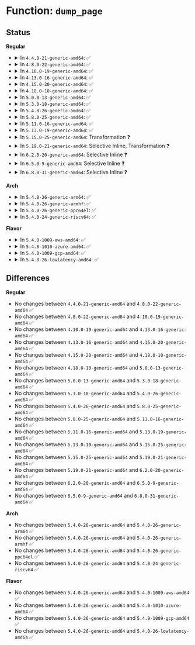 # Function: <code>dump_page</code>

## Status
<b>Regular</b>
<ul>
<li>
<details>
<summary>In <code>4.4.0-21-generic-amd64</code>: ✅</summary>

```c
void dump_page(struct page * page, const char * reason)
```

```json
{
  "name": "dump_page",
  "collision_type": "Unique Global",
  "inline_type": "No",
  "funcs": [
    {
      "addr": 18446744071580656032,
      "name": "dump_page",
      "external": true,
      "loc": "mm/debug.c:103",
      "file": "mm/debug.c",
      "inline": "seen, unknown",
      "caller_inline": [],
      "caller_func": [
        "mm/memory.c:print_bad_pte",
        "mm/balloon_compaction.c:balloon_page_putback",
        "mm/balloon_compaction.c:balloon_page_migrate"
      ]
    }
  ],
  "symbols": [
    {
      "addr": 18446744071580656032,
      "name": "dump_page",
      "section": ".text",
      "bind": "STB_GLOBAL",
      "size": 18
    }
  ]
}
```
</details>
</li>
<li>
<details>
<summary>In <code>4.8.0-22-generic-amd64</code>: ✅</summary>

```c
void dump_page(struct page * page, const char * reason)
```

```json
{
  "name": "dump_page",
  "collision_type": "Unique Global",
  "inline_type": "No",
  "funcs": [
    {
      "addr": 18446744071580763648,
      "name": "dump_page",
      "external": true,
      "loc": "mm/debug.c:66",
      "file": "mm/debug.c",
      "inline": "seen, unknown",
      "caller_inline": [],
      "caller_func": [
        "mm/filemap.c:__delete_from_page_cache",
        "mm/memory.c:print_bad_pte"
      ]
    }
  ],
  "symbols": [
    {
      "addr": 18446744071580763648,
      "name": "dump_page",
      "section": ".text",
      "bind": "STB_GLOBAL",
      "size": 16
    }
  ]
}
```
</details>
</li>
<li>
<details>
<summary>In <code>4.10.0-19-generic-amd64</code>: ✅</summary>

```c
void dump_page(struct page * page, const char * reason)
```

```json
{
  "name": "dump_page",
  "collision_type": "Unique Global",
  "inline_type": "No",
  "funcs": [
    {
      "addr": 18446744071580829328,
      "name": "dump_page",
      "external": true,
      "loc": "mm/debug.c:75",
      "file": "mm/debug.c",
      "inline": "seen, unknown",
      "caller_inline": [],
      "caller_func": [
        "mm/filemap.c:__delete_from_page_cache",
        "mm/memory.c:print_bad_pte"
      ]
    }
  ],
  "symbols": [
    {
      "addr": 18446744071580829328,
      "name": "dump_page",
      "section": ".text",
      "bind": "STB_GLOBAL",
      "size": 16
    }
  ]
}
```
</details>
</li>
<li>
<details>
<summary>In <code>4.13.0-16-generic-amd64</code>: ✅</summary>

```c
void dump_page(struct page * page, const char * reason)
```

```json
{
  "name": "dump_page",
  "collision_type": "Unique Global",
  "inline_type": "No",
  "funcs": [
    {
      "addr": 18446744071580871408,
      "name": "dump_page",
      "external": true,
      "loc": "mm/debug.c:75",
      "file": "mm/debug.c",
      "inline": "seen, unknown",
      "caller_inline": [],
      "caller_func": [
        "mm/filemap.c:__delete_from_page_cache",
        "mm/memory.c:print_bad_pte"
      ]
    }
  ],
  "symbols": [
    {
      "addr": 18446744071580871408,
      "name": "dump_page",
      "section": ".text",
      "bind": "STB_GLOBAL",
      "size": 16
    }
  ]
}
```
</details>
</li>
<li>
<details>
<summary>In <code>4.15.0-20-generic-amd64</code>: ✅</summary>

```c
void dump_page(struct page * page, const char * reason)
```

```json
{
  "name": "dump_page",
  "collision_type": "Unique Global",
  "inline_type": "No",
  "funcs": [
    {
      "addr": 18446744071580962656,
      "name": "dump_page",
      "external": true,
      "loc": "mm/debug.c:76",
      "file": "mm/debug.c",
      "inline": "seen, unknown",
      "caller_inline": [],
      "caller_func": [
        "mm/filemap.c:unaccount_page_cache_page",
        "mm/memory.c:print_bad_pte"
      ]
    }
  ],
  "symbols": [
    {
      "addr": 18446744071580962656,
      "name": "dump_page",
      "section": ".text",
      "bind": "STB_GLOBAL",
      "size": 16
    }
  ]
}
```
</details>
</li>
<li>
<details>
<summary>In <code>4.18.0-10-generic-amd64</code>: ✅</summary>

```c
void dump_page(struct page * page, const char * reason)
```

```json
{
  "name": "dump_page",
  "collision_type": "Unique Global",
  "inline_type": "No",
  "funcs": [
    {
      "addr": 18446744071581097136,
      "name": "dump_page",
      "external": true,
      "loc": "mm/debug.c:90",
      "file": "mm/debug.c",
      "inline": "seen, unknown",
      "caller_inline": [],
      "caller_func": [
        "mm/filemap.c:unaccount_page_cache_page",
        "mm/memory.c:print_bad_pte"
      ]
    }
  ],
  "symbols": [
    {
      "addr": 18446744071581097136,
      "name": "dump_page",
      "section": ".text",
      "bind": "STB_GLOBAL",
      "size": 16
    }
  ]
}
```
</details>
</li>
<li>
<details>
<summary>In <code>5.0.0-13-generic-amd64</code>: ✅</summary>

```c
void dump_page(struct page * page, const char * reason)
```

```json
{
  "name": "dump_page",
  "collision_type": "Unique Global",
  "inline_type": "No",
  "funcs": [
    {
      "addr": 18446744071581176688,
      "name": "dump_page",
      "external": true,
      "loc": "mm/debug.c:106",
      "file": "mm/debug.c",
      "inline": "seen, unknown",
      "caller_inline": [],
      "caller_func": [
        "mm/filemap.c:unaccount_page_cache_page",
        "mm/page_alloc.c:has_unmovable_pages",
        "mm/memory.c:print_bad_pte",
        "mm/memory_hotplug.c:__offline_pages",
        "mm/memory_hotplug.c:__offline_pages"
      ]
    }
  ],
  "symbols": [
    {
      "addr": 18446744071581176688,
      "name": "dump_page",
      "section": ".text",
      "bind": "STB_GLOBAL",
      "size": 16
    }
  ]
}
```
</details>
</li>
<li>
<details>
<summary>In <code>5.3.0-18-generic-amd64</code>: ✅</summary>

```c
void dump_page(struct page * page, const char * reason)
```

```json
{
  "name": "dump_page",
  "collision_type": "Unique Global",
  "inline_type": "No",
  "funcs": [
    {
      "addr": 18446744071581246416,
      "name": "dump_page",
      "external": true,
      "loc": "mm/debug.c:106",
      "file": "mm/debug.c",
      "inline": "seen, unknown",
      "caller_inline": [],
      "caller_func": [
        "mm/filemap.c:unaccount_page_cache_page",
        "mm/memory.c:print_bad_pte",
        "mm/page_alloc.c:has_unmovable_pages",
        "mm/memory_hotplug.c:do_migrate_range",
        "mm/memory_hotplug.c:do_migrate_range"
      ]
    }
  ],
  "symbols": [
    {
      "addr": 18446744071581246416,
      "name": "dump_page",
      "section": ".text",
      "bind": "STB_GLOBAL",
      "size": 16
    }
  ]
}
```
</details>
</li>
<li>
<details>
<summary>In <code>5.4.0-26-generic-amd64</code>: ✅</summary>

```c
void dump_page(struct page * page, const char * reason)
```

```json
{
  "name": "dump_page",
  "collision_type": "Unique Global",
  "inline_type": "No",
  "funcs": [
    {
      "addr": 18446744071581304912,
      "name": "dump_page",
      "external": true,
      "loc": "mm/debug.c:111",
      "file": "mm/debug.c",
      "inline": "seen, unknown",
      "caller_inline": [],
      "caller_func": [
        "mm/filemap.c:unaccount_page_cache_page",
        "mm/memory.c:print_bad_pte",
        "mm/page_alloc.c:has_unmovable_pages",
        "mm/memory_hotplug.c:do_migrate_range",
        "mm/memory_hotplug.c:do_migrate_range"
      ]
    }
  ],
  "symbols": [
    {
      "addr": 18446744071581304912,
      "name": "dump_page",
      "section": ".text",
      "bind": "STB_GLOBAL",
      "size": 16
    }
  ]
}
```
</details>
</li>
<li>
<details>
<summary>In <code>5.8.0-25-generic-amd64</code>: ✅</summary>

```c
void dump_page(struct page * page, const char * reason)
```

```json
{
  "name": "dump_page",
  "collision_type": "Unique Global",
  "inline_type": "No",
  "funcs": [
    {
      "addr": 18446744071581496112,
      "name": "dump_page",
      "external": true,
      "loc": "mm/debug.c:187",
      "file": "mm/debug.c",
      "inline": "seen, unknown",
      "caller_inline": [],
      "caller_func": [
        "mm/filemap.c:unaccount_page_cache_page",
        "mm/memory.c:print_bad_pte",
        "mm/page_isolation.c:set_migratetype_isolate",
        "fs/fuse/dev.c:fuse_try_move_page"
      ]
    }
  ],
  "symbols": [
    {
      "addr": 18446744071581496112,
      "name": "dump_page",
      "section": ".text",
      "bind": "STB_GLOBAL",
      "size": 16
    }
  ]
}
```
</details>
</li>
<li>
<details>
<summary>In <code>5.11.0-16-generic-amd64</code>: ✅</summary>

```c
void dump_page(struct page * page, const char * reason)
```

```json
{
  "name": "dump_page",
  "collision_type": "Unique Global",
  "inline_type": "No",
  "funcs": [
    {
      "addr": 18446744071581537280,
      "name": "dump_page",
      "external": true,
      "loc": "mm/debug.c:190",
      "file": "mm/debug.c",
      "inline": "seen, unknown",
      "caller_inline": [],
      "caller_func": [
        "mm/filemap.c:unaccount_page_cache_page",
        "mm/memory.c:print_bad_pte",
        "mm/page_isolation.c:set_migratetype_isolate",
        "fs/fuse/dev.c:fuse_try_move_page"
      ]
    }
  ],
  "symbols": [
    {
      "addr": 18446744071581537280,
      "name": "dump_page",
      "section": ".text",
      "bind": "STB_GLOBAL",
      "size": 16
    }
  ]
}
```
</details>
</li>
<li>
<details>
<summary>In <code>5.13.0-19-generic-amd64</code>: ✅</summary>

```c
void dump_page(struct page * page, const char * reason)
```

```json
{
  "name": "dump_page",
  "collision_type": "Unique Global",
  "inline_type": "No",
  "funcs": [
    {
      "addr": 18446744071581559120,
      "name": "dump_page",
      "external": true,
      "loc": "mm/debug.c:190",
      "file": "mm/debug.c",
      "inline": "seen, unknown",
      "caller_inline": [],
      "caller_func": [
        "mm/filemap.c:unaccount_page_cache_page",
        "mm/memory.c:print_bad_pte",
        "mm/page_alloc.c:alloc_contig_range",
        "mm/page_poison.c:__kernel_unpoison_pages",
        "mm/page_isolation.c:start_isolate_page_range",
        "fs/fuse/dev.c:fuse_try_move_page"
      ]
    }
  ],
  "symbols": [
    {
      "addr": 18446744071581559120,
      "name": "dump_page",
      "section": ".text",
      "bind": "STB_GLOBAL",
      "size": 16
    }
  ]
}
```
</details>
</li>
<li>
<details>
<summary>In <code>5.15.0-25-generic-amd64</code>: Transformation ❓</summary>

```c
void dump_page(struct page * page, const char * reason)
```

```json
{
  "name": "dump_page",
  "collision_type": "Unique Global",
  "inline_type": "No",
  "funcs": [
    {
      "addr": 0,
      "name": "dump_page",
      "external": true,
      "loc": "mm/debug.c:176",
      "file": "mm/debug.c",
      "inline": "seen, unknown",
      "caller_inline": [],
      "caller_func": [
        "mm/filemap.c:unaccount_page_cache_page",
        "mm/memory.c:print_bad_pte",
        "mm/page_alloc.c:alloc_contig_range",
        "mm/page_alloc.c:bad_page",
        "mm/page_poison.c:__kernel_unpoison_pages",
        "mm/memory-failure.c:get_any_page",
        "mm/page_isolation.c:start_isolate_page_range",
        "fs/fuse/dev.c:fuse_try_move_page"
      ]
    }
  ],
  "symbols": [
    {
      "addr": 18446744071592198341,
      "name": "dump_page.cold",
      "section": ".text",
      "bind": "STB_LOCAL",
      "size": 40
    },
    {
      "addr": 18446744071581823408,
      "name": "dump_page",
      "section": ".text",
      "bind": "STB_GLOBAL",
      "size": 44
    }
  ]
}
```
</details>
</li>
<li>
<details>
<summary>In <code>5.19.0-21-generic-amd64</code>: Selective Inline, Transformation ❓</summary>

```c
void dump_page(struct page * page, const char * reason)
```

```json
{
  "name": "dump_page",
  "collision_type": "Unique Global",
  "inline_type": "Selective",
  "funcs": [
    {
      "addr": 18446744071593974865,
      "name": "dump_page",
      "external": true,
      "loc": "mm/debug.c:126",
      "file": "mm/debug.c",
      "inline": "not declared, inlined",
      "caller_inline": [],
      "caller_func": [
        "mm/filemap.c:filemap_unaccount_folio",
        "mm/memory.c:print_bad_pte",
        "mm/page_alloc.c:__alloc_contig_migrate_range",
        "mm/page_alloc.c:bad_page",
        "mm/page_poison.c:__kernel_unpoison_pages",
        "fs/fuse/dev.c:fuse_try_move_page"
      ]
    }
  ],
  "symbols": [
    {
      "addr": 18446744071593974845,
      "name": "dump_page.cold",
      "section": ".text",
      "bind": "STB_LOCAL",
      "size": 40
    },
    {
      "addr": 18446744071582214928,
      "name": "dump_page",
      "section": ".text",
      "bind": "STB_GLOBAL",
      "size": 56
    }
  ]
}
```
</details>
</li>
<li>
<details>
<summary>In <code>6.2.0-20-generic-amd64</code>: Selective Inline ❓</summary>

```c
void dump_page(struct page * page, const char * reason)
```

```json
{
  "name": "dump_page",
  "collision_type": "Unique Global",
  "inline_type": "Selective",
  "funcs": [
    {
      "addr": 18446744071582703680,
      "name": "dump_page",
      "external": true,
      "loc": "mm/debug.c:127",
      "file": "mm/debug.c",
      "inline": "not declared, inlined",
      "caller_inline": [],
      "caller_func": [
        "mm/filemap.c:filemap_unaccount_folio",
        "mm/memory.c:print_bad_pte",
        "mm/page_alloc.c:__alloc_contig_migrate_range",
        "mm/page_alloc.c:bad_page",
        "mm/page_poison.c:__kernel_unpoison_pages",
        "fs/fuse/dev.c:fuse_try_move_page"
      ]
    }
  ],
  "symbols": [
    {
      "addr": 18446744071582703680,
      "name": "dump_page",
      "section": ".text",
      "bind": "STB_GLOBAL",
      "size": 80
    }
  ]
}
```
</details>
</li>
<li>
<details>
<summary>In <code>6.5.0-9-generic-amd64</code>: Selective Inline ❓</summary>

```c
void dump_page(struct page * page, const char * reason)
```

```json
{
  "name": "dump_page",
  "collision_type": "Unique Global",
  "inline_type": "Selective",
  "funcs": [
    {
      "addr": 18446744071582917520,
      "name": "dump_page",
      "external": true,
      "loc": "mm/debug.c:134",
      "file": "mm/debug.c",
      "inline": "not declared, inlined",
      "caller_inline": [],
      "caller_func": [
        "mm/filemap.c:filemap_unaccount_folio",
        "mm/memory.c:print_bad_pte",
        "mm/page_alloc.c:__alloc_contig_migrate_range",
        "mm/page_alloc.c:bad_page",
        "mm/memory_hotplug.c:do_migrate_range",
        "mm/memory_hotplug.c:do_migrate_range",
        "mm/page_poison.c:__kernel_unpoison_pages",
        "fs/fuse/dev.c:fuse_try_move_page"
      ]
    }
  ],
  "symbols": [
    {
      "addr": 18446744071582917520,
      "name": "dump_page",
      "section": ".text",
      "bind": "STB_GLOBAL",
      "size": 80
    }
  ]
}
```
</details>
</li>
<li>
<details>
<summary>In <code>6.8.0-31-generic-amd64</code>: Selective Inline ❓</summary>

```c
void dump_page(struct page * page, const char * reason)
```

```json
{
  "name": "dump_page",
  "collision_type": "Unique Global",
  "inline_type": "Selective",
  "funcs": [
    {
      "addr": 18446744071583091600,
      "name": "dump_page",
      "external": true,
      "loc": "mm/debug.c:134",
      "file": "mm/debug.c",
      "inline": "not declared, inlined",
      "caller_inline": [],
      "caller_func": [
        "mm/filemap.c:filemap_unaccount_folio",
        "mm/memory.c:print_bad_pte",
        "mm/page_alloc.c:__alloc_contig_migrate_range",
        "mm/page_alloc.c:bad_page",
        "mm/memory_hotplug.c:do_migrate_range",
        "mm/memory_hotplug.c:do_migrate_range",
        "mm/page_poison.c:__kernel_unpoison_pages",
        "fs/fuse/dev.c:fuse_try_move_page"
      ]
    }
  ],
  "symbols": [
    {
      "addr": 18446744071583091600,
      "name": "dump_page",
      "section": ".text",
      "bind": "STB_GLOBAL",
      "size": 80
    }
  ]
}
```
</details>
</li>
</ul>
<b>Arch</b>
<ul>
<li>
<details>
<summary>In <code>5.4.0-26-generic-arm64</code>: ✅</summary>

```c
void dump_page(struct page * page, const char * reason)
```

```json
{
  "name": "dump_page",
  "collision_type": "Unique Global",
  "inline_type": "No",
  "funcs": [
    {
      "addr": 18446603336492714672,
      "name": "dump_page",
      "external": true,
      "loc": "mm/debug.c:111",
      "file": "mm/debug.c",
      "inline": "seen, unknown",
      "caller_inline": [],
      "caller_func": [
        "mm/filemap.c:unaccount_page_cache_page",
        "mm/memory.c:print_bad_pte",
        "mm/page_alloc.c:has_unmovable_pages"
      ]
    }
  ],
  "symbols": [
    {
      "addr": 18446603336492714672,
      "name": "dump_page",
      "section": ".text",
      "bind": "STB_GLOBAL",
      "size": 52
    }
  ]
}
```
</details>
</li>
<li>
<details>
<summary>In <code>5.4.0-26-generic-armhf</code>: ✅</summary>

```c
void dump_page(struct page * page, const char * reason)
```

```json
{
  "name": "dump_page",
  "collision_type": "Unique Global",
  "inline_type": "No",
  "funcs": [
    {
      "addr": 3226550072,
      "name": "dump_page",
      "external": true,
      "loc": "mm/debug.c:111",
      "file": "mm/debug.c",
      "inline": "seen, unknown",
      "caller_inline": [],
      "caller_func": [
        "mm/filemap.c:unaccount_page_cache_page",
        "mm/memory.c:print_bad_pte",
        "mm/page_alloc.c:has_unmovable_pages"
      ]
    }
  ],
  "symbols": [
    {
      "addr": 3226550072,
      "name": "dump_page",
      "section": ".text",
      "bind": "STB_GLOBAL",
      "size": 28
    }
  ]
}
```
</details>
</li>
<li>
<details>
<summary>In <code>5.4.0-26-generic-ppc64el</code>: ✅</summary>

```c
void dump_page(struct page * page, const char * reason)
```

```json
{
  "name": "dump_page",
  "collision_type": "Unique Global",
  "inline_type": "No",
  "funcs": [
    {
      "addr": 13835058055286052144,
      "name": "dump_page",
      "external": true,
      "loc": "mm/debug.c:111",
      "file": "mm/debug.c",
      "inline": "seen, unknown",
      "caller_inline": [],
      "caller_func": [
        "mm/filemap.c:unaccount_page_cache_page",
        "mm/memory.c:print_bad_pte",
        "mm/page_alloc.c:has_unmovable_pages",
        "mm/memory_hotplug.c:do_migrate_range",
        "mm/memory_hotplug.c:do_migrate_range"
      ]
    }
  ],
  "symbols": [
    {
      "addr": 13835058055286052144,
      "name": "dump_page",
      "section": ".text",
      "bind": "STB_GLOBAL",
      "size": 20
    }
  ]
}
```
</details>
</li>
<li>
<details>
<summary>In <code>5.4.0-24-generic-riscv64</code>: ✅</summary>

```c
void dump_page(struct page * page, const char * reason)
```

```json
{
  "name": "dump_page",
  "collision_type": "Unique Global",
  "inline_type": "No",
  "funcs": [
    {
      "addr": 18446743936272712194,
      "name": "dump_page",
      "external": true,
      "loc": "mm/debug.c:111",
      "file": "mm/debug.c",
      "inline": "seen, unknown",
      "caller_inline": [],
      "caller_func": [
        "mm/filemap.c:unaccount_page_cache_page",
        "mm/memory.c:print_bad_pte",
        "mm/page_alloc.c:has_unmovable_pages"
      ]
    }
  ],
  "symbols": [
    {
      "addr": 18446743936272712194,
      "name": "dump_page",
      "section": ".text",
      "bind": "STB_GLOBAL",
      "size": 50
    }
  ]
}
```
</details>
</li>
</ul>
<b>Flavor</b>
<ul>
<li>
<details>
<summary>In <code>5.4.0-1009-aws-amd64</code>: ✅</summary>

```c
void dump_page(struct page * page, const char * reason)
```

```json
{
  "name": "dump_page",
  "collision_type": "Unique Global",
  "inline_type": "No",
  "funcs": [
    {
      "addr": 18446744071581273760,
      "name": "dump_page",
      "external": true,
      "loc": "mm/debug.c:111",
      "file": "mm/debug.c",
      "inline": "seen, unknown",
      "caller_inline": [],
      "caller_func": [
        "mm/filemap.c:unaccount_page_cache_page",
        "mm/memory.c:print_bad_pte",
        "mm/page_alloc.c:has_unmovable_pages",
        "mm/memory_hotplug.c:do_migrate_range",
        "mm/memory_hotplug.c:do_migrate_range"
      ]
    }
  ],
  "symbols": [
    {
      "addr": 18446744071581273760,
      "name": "dump_page",
      "section": ".text",
      "bind": "STB_GLOBAL",
      "size": 16
    }
  ]
}
```
</details>
</li>
<li>
<details>
<summary>In <code>5.4.0-1010-azure-amd64</code>: ✅</summary>

```c
void dump_page(struct page * page, const char * reason)
```

```json
{
  "name": "dump_page",
  "collision_type": "Unique Global",
  "inline_type": "No",
  "funcs": [
    {
      "addr": 18446744071581220320,
      "name": "dump_page",
      "external": true,
      "loc": "mm/debug.c:111",
      "file": "mm/debug.c",
      "inline": "seen, unknown",
      "caller_inline": [],
      "caller_func": [
        "mm/filemap.c:unaccount_page_cache_page",
        "mm/memory.c:print_bad_pte",
        "mm/page_alloc.c:has_unmovable_pages",
        "mm/memory_hotplug.c:do_migrate_range",
        "mm/memory_hotplug.c:do_migrate_range"
      ]
    }
  ],
  "symbols": [
    {
      "addr": 18446744071581220320,
      "name": "dump_page",
      "section": ".text",
      "bind": "STB_GLOBAL",
      "size": 16
    }
  ]
}
```
</details>
</li>
<li>
<details>
<summary>In <code>5.4.0-1009-gcp-amd64</code>: ✅</summary>

```c
void dump_page(struct page * page, const char * reason)
```

```json
{
  "name": "dump_page",
  "collision_type": "Unique Global",
  "inline_type": "No",
  "funcs": [
    {
      "addr": 18446744071581264960,
      "name": "dump_page",
      "external": true,
      "loc": "mm/debug.c:111",
      "file": "mm/debug.c",
      "inline": "seen, unknown",
      "caller_inline": [],
      "caller_func": [
        "mm/filemap.c:unaccount_page_cache_page",
        "mm/memory.c:print_bad_pte",
        "mm/page_alloc.c:has_unmovable_pages",
        "mm/memory_hotplug.c:do_migrate_range",
        "mm/memory_hotplug.c:do_migrate_range"
      ]
    }
  ],
  "symbols": [
    {
      "addr": 18446744071581264960,
      "name": "dump_page",
      "section": ".text",
      "bind": "STB_GLOBAL",
      "size": 16
    }
  ]
}
```
</details>
</li>
<li>
<details>
<summary>In <code>5.4.0-26-lowlatency-amd64</code>: ✅</summary>

```c
void dump_page(struct page * page, const char * reason)
```

```json
{
  "name": "dump_page",
  "collision_type": "Unique Global",
  "inline_type": "No",
  "funcs": [
    {
      "addr": 18446744071581328832,
      "name": "dump_page",
      "external": true,
      "loc": "mm/debug.c:111",
      "file": "mm/debug.c",
      "inline": "seen, unknown",
      "caller_inline": [],
      "caller_func": [
        "mm/filemap.c:unaccount_page_cache_page",
        "mm/memory.c:print_bad_pte",
        "mm/page_alloc.c:has_unmovable_pages",
        "mm/memory_hotplug.c:do_migrate_range",
        "mm/memory_hotplug.c:do_migrate_range"
      ]
    }
  ],
  "symbols": [
    {
      "addr": 18446744071581328832,
      "name": "dump_page",
      "section": ".text",
      "bind": "STB_GLOBAL",
      "size": 16
    }
  ]
}
```
</details>
</li>
</ul>

## Differences
<b>Regular</b>
<ul>
<li>
No changes between <code>4.4.0-21-generic-amd64</code> and <code>4.8.0-22-generic-amd64</code> ✅
</li>
<li>
No changes between <code>4.8.0-22-generic-amd64</code> and <code>4.10.0-19-generic-amd64</code> ✅
</li>
<li>
No changes between <code>4.10.0-19-generic-amd64</code> and <code>4.13.0-16-generic-amd64</code> ✅
</li>
<li>
No changes between <code>4.13.0-16-generic-amd64</code> and <code>4.15.0-20-generic-amd64</code> ✅
</li>
<li>
No changes between <code>4.15.0-20-generic-amd64</code> and <code>4.18.0-10-generic-amd64</code> ✅
</li>
<li>
No changes between <code>4.18.0-10-generic-amd64</code> and <code>5.0.0-13-generic-amd64</code> ✅
</li>
<li>
No changes between <code>5.0.0-13-generic-amd64</code> and <code>5.3.0-18-generic-amd64</code> ✅
</li>
<li>
No changes between <code>5.3.0-18-generic-amd64</code> and <code>5.4.0-26-generic-amd64</code> ✅
</li>
<li>
No changes between <code>5.4.0-26-generic-amd64</code> and <code>5.8.0-25-generic-amd64</code> ✅
</li>
<li>
No changes between <code>5.8.0-25-generic-amd64</code> and <code>5.11.0-16-generic-amd64</code> ✅
</li>
<li>
No changes between <code>5.11.0-16-generic-amd64</code> and <code>5.13.0-19-generic-amd64</code> ✅
</li>
<li>
No changes between <code>5.13.0-19-generic-amd64</code> and <code>5.15.0-25-generic-amd64</code> ✅
</li>
<li>
No changes between <code>5.15.0-25-generic-amd64</code> and <code>5.19.0-21-generic-amd64</code> ✅
</li>
<li>
No changes between <code>5.19.0-21-generic-amd64</code> and <code>6.2.0-20-generic-amd64</code> ✅
</li>
<li>
No changes between <code>6.2.0-20-generic-amd64</code> and <code>6.5.0-9-generic-amd64</code> ✅
</li>
<li>
No changes between <code>6.5.0-9-generic-amd64</code> and <code>6.8.0-31-generic-amd64</code> ✅
</li>
</ul>
<b>Arch</b>
<ul>
<li>
No changes between <code>5.4.0-26-generic-amd64</code> and <code>5.4.0-26-generic-arm64</code> ✅
</li>
<li>
No changes between <code>5.4.0-26-generic-amd64</code> and <code>5.4.0-26-generic-armhf</code> ✅
</li>
<li>
No changes between <code>5.4.0-26-generic-amd64</code> and <code>5.4.0-26-generic-ppc64el</code> ✅
</li>
<li>
No changes between <code>5.4.0-26-generic-amd64</code> and <code>5.4.0-24-generic-riscv64</code> ✅
</li>
</ul>
<b>Flavor</b>
<ul>
<li>
No changes between <code>5.4.0-26-generic-amd64</code> and <code>5.4.0-1009-aws-amd64</code> ✅
</li>
<li>
No changes between <code>5.4.0-26-generic-amd64</code> and <code>5.4.0-1010-azure-amd64</code> ✅
</li>
<li>
No changes between <code>5.4.0-26-generic-amd64</code> and <code>5.4.0-1009-gcp-amd64</code> ✅
</li>
<li>
No changes between <code>5.4.0-26-generic-amd64</code> and <code>5.4.0-26-lowlatency-amd64</code> ✅
</li>
</ul>
